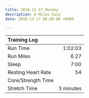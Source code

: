 ```yaml
---
title: 2018-12-17 Monday
description: 6 Miles Easy
date: 2018-12-17 06:00:00 +0000

---
```

| Training Log | |
|:--------|---:|
| Run Time | 1:02:03 |
| Run Miles | 6.27 |
| Sleep | 7:00 |
| Resting Heart Rate | 54 |
| Core/Strength Time |  |
| Stretch Time | 3 minutes |
